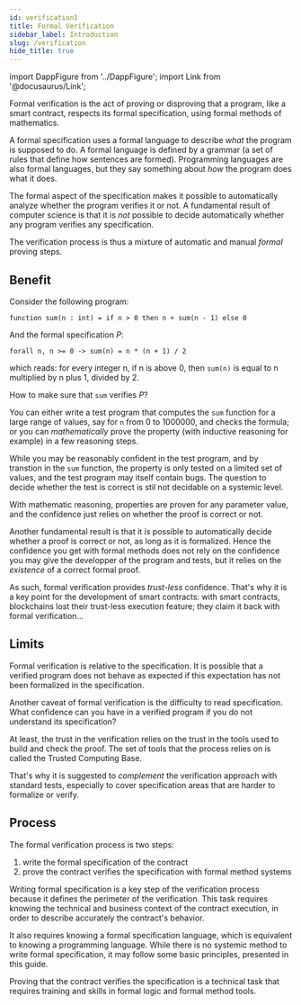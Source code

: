 ```yaml
---
id: verification1
title: Formal Verification
sidebar_label: Introduction
slug: /verification
hide_title: true
---
```

import DappFigure from '../DappFigure';
import Link from '@docusaurus/Link';

<DappFigure img='verification.svg' width='30%'/>

Formal verification is the act of proving or disproving that a program, like a smart contract, respects its formal specification, using formal methods of mathematics.

A formal specification uses a formal language to describe *what* the program is supposed to do. A formal language is defined by a grammar (a set of rules that define how sentences are formed). Programming languages are also formal languages, but they say something about *how* the program does what it does.

The formal aspect of the specification makes it possible to automatically analyze whether the program verifies it or not. A fundamental result of computer science is that it is *not* possible to decide automatically whether any program verifies any specification.

The verification process is thus a mixture of automatic and manual *formal* proving steps.

## Benefit

Consider the following program:

```archetype
function sum(n : int) = if n > 0 then n + sum(n - 1) else 0
```

And the formal specification *P*:

```archetype
forall n, n >= 0 -> sum(n) = n * (n + 1) / 2
```

which reads: for every integer n, if n is above 0, then `sum(n)` is equal to n multiplied by n plus 1, divided by 2.

How to make sure that `sum` verifies *P*?

You can either write a test program that computes the `sum` function for a large range of values, say for `n` from 0 to 1000000, and checks the formula; or you can *mathematically* prove the property (with inductive reasoning for example) in a few reasoning steps.

While you may be reasonably confident in the test program, and by transtion in the `sum` function, the property is only tested on a limited set of values, and the test program may itself contain bugs. The question to decide whether the test is correct is stil not decidable on a systemic level.

With mathematic reasoning, properties are proven for any parameter value, and the confidence just relies on whether the proof is correct or not.

Another fundamental result is that it *is* possible to automatically decide whether a proof is correct or not, as long as it is formalized. Hence the confidence you get with formal methods does not rely on the confidence you may give the developper of the program and tests, but it relies on the *existence* of a correct formal proof.

As such, formal verification provides *trust-less* confidence. That's why it is a key point for the development of smart contracts: with smart contracts, blockchains lost their trust-less execution feature; they claim it back with formal verification...

## Limits

Formal verification is relative to the specification. It is possible that a verified program does not behave as expected if this expectation has not been formalized in the specification.

Another caveat of formal verification is the difficulty to read specification. What confidence can you have in a verified program if you do not understand its specification?

At least, the trust in the verification relies on the trust in the <Link to='/docs/verification/tools'>tools</Link> used to build and check the proof. The set of tools that the process relies on is called the <Link to='https://en.wikipedia.org/wiki/Trusted_computing_base'>Trusted Computing Base</Link>.

That's why it is suggested to *complement* the verification approach with standard <Link to='/docs/contract/test-scenario'>tests</Link>, especially to cover specification areas that are harder to formalize or verify.

## Process

The formal verification process is two steps:
1. write the formal specification of the contract
2. prove the contract verifies the specification with formal method systems

Writing formal specification is a key step of the verification process because it defines the perimeter of the verification. This task requires knowing the technical and business context of the contract execution, in order to describe accurately the contract's behavior.

It also requires knowing a formal specification language, which is equivalent to knowing a programming language. While there is no systemic method to write formal specification, it may follow some basic principles, presented in this <Link to='/docs/verification/specification'>guide</Link>.

Proving that the contract verifies the specification is a technical task that requires training and skills in <Link to='/docs/verification/logic'>formal logic</Link> and formal method <Link to='/docs/verification/tools'>tools</Link>.
